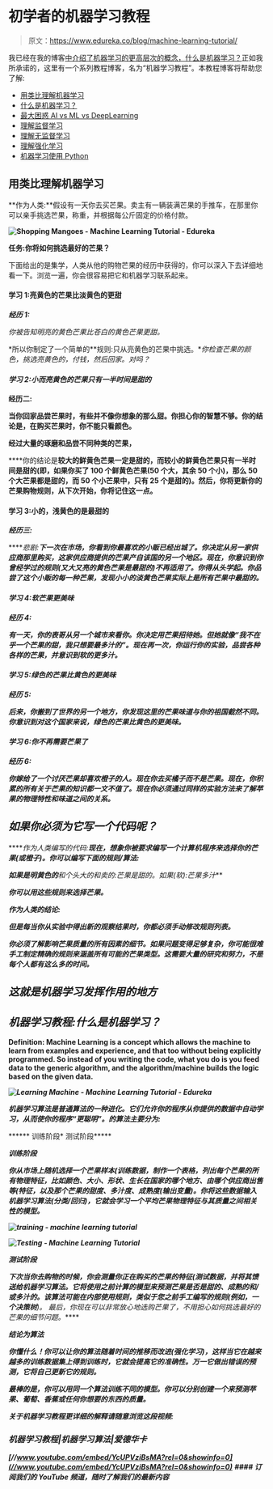 # 初学者的机器学习教程

> 原文：<https://www.edureka.co/blog/machine-learning-tutorial/>

我已经在我的博客[中介绍了机器学习的更高层次的概念，什么是机器学习？](https://www.edureka.co/blog/what-is-machine-learning/)正如我所承诺的，这里有一个系列教程博客，名为“机器学习教程”。本教程博客将帮助您了解:

*   [用类比理解机器学习](#MachineLearning)
*   [什么是机器学习？](#WhatIsMachineLearning)
*   [最大困惑 AI vs ML vs DeepLearning](#AIvsMLvsDL)
*   [理解监督学习](#SupervisedLearning)
*   [理解无监督学习](#UnsupervisedLearning)
*   [理解强化学习](#ReinforcementLearning)
*   [机器学习使用 Python](#MachineLearningUsingPython)

## 用类比理解机器学习

**作为人类:**假设有一天你去买芒果。卖主有一辆装满芒果的手推车，在那里你可以亲手挑选芒果，称重，并根据每公斤固定的价格付款。

**![Shopping Mangoes - Machine Learning Tutorial - Edureka](img/986bfa0c1798393d5c633c4974670809.png)**

**任务:你将如何挑选最好的芒果？**

下面给出的是集学，人类从他的购物芒果的经历中获得的，你可以深入下去详细地看一下。浏览一遍，你会很容易把它和机器学习联系起来。

#### 学习 1:亮黄色的芒果比淡黄色的更甜

***经历 1:***

*你被告知明亮的黄色芒果比苍白的黄色芒果更甜。*

*所以你制定了一个简单的**规则:只从亮黄色的芒果中挑选。**你检查芒果的颜色，挑选亮黄色的，付钱，然后回家。对吗？*

#### *学习 2:小而亮黄色的芒果只有一半时间是甜的*

****经历二:****

**当你回家品尝芒果时，有些并不像你想象的那么甜。你担心你的智慧不够。你的结论是，在购买芒果时，你不能只看颜色。**

**经过大量的琢磨和品尝不同种类的芒果，**

****你的结论是**较大的鲜黄色芒果一定是甜的，而较小的鲜黄色芒果只有一半时间是甜的(即，如果你买了 100 个鲜黄色芒果(50 个大，其余 50 个小)，那么 50 个大芒果都是甜的，而 50 个小芒果中，只有 25 个是甜的)。然后，你将更新你的芒果购物规则，从下次开始，你将记住这一点。**

#### **学习 3:小的，浅黄色的是最甜的**

*****经历三:*****

*****悲剧:**下一次在市场，你看到你最喜欢的小贩已经出城了。你决定从另一家供应商那里购买，这家供应商提供的芒果产自该国的另一个地区。现在，你意识到你曾经学过的规则(又大又亮的黄色芒果是最甜的)不再适用了。你得从头学起。你品尝了这个小贩的每一种芒果，发现小小的淡黄色芒果实际上是所有芒果中最甜的。***

#### ***学习 4:软芒果更美味***

*****经历 4:*****

***有一天，你的表哥从另一个城市来看你。你决定用芒果招待她。但她就像“我不在乎一个芒果的甜，我只想要最多汁的”。现在再一次，你运行你的实验，品尝各种各样的芒果，并意识到软的更多汁。***

#### ***学习 5:绿色的芒果比黄色的更美味***

*****经历 5:*****

***后来，你搬到了世界的另一个地方，你发现这里的芒果味道与你的祖国截然不同。你意识到对这个国家来说，绿色的芒果比黄色的更美味。***

#### ***学习 6:你不再需要芒果了***

*****经历 6:*****

***你嫁给了一个讨厌芒果却喜欢橙子的人。现在你去买橘子而不是芒果。现在，你积累的所有关于芒果的知识都一文不值了。现在你必须通过同样的实验方法来了解苹果的物理特性和味道之间的关系。***

## ***如果你必须为它写一个代码呢？***

*****作为人类编写的代码:**现在，想象你被要求编写一个计算机程序来选择你的芒果(或橙子)。你可以编写下面的规则/算法:***

***如果是明黄色的**和**个头大的**和**卖的:芒果是甜的。如果(软):芒果多汁***

***你可以用这些规则来选择芒果。***

*****作为人类的结论:*****

***但是每当你从实验中得出新的观察结果时，你都必须手动修改规则列表。***

***你必须了解影响芒果质量的所有因素的细节。如果问题变得足够复杂，你可能很难手工制定精确的规则来涵盖所有可能的芒果类型。这需要大量的研究和努力，不是每个人都有这么多的时间。***

## ***这就是机器学习发挥作用的地方***

## ***机器学习教程:什么是机器学习？***

****Definition: Machine Learning is a concept which allows the machine to learn from examples and experience, and that too without being explicitly programmed. So instead of you writing the code, what you do is you feed data to the generic algorithm, and the algorithm/machine builds the logic based on the given data.****

*****![Learning Machine - Machine Learning Tutorial - Edureka](img/ed207ce87ff6e9ca11458308572bdc48.png)*****

*****机器学习算法是普通算法的一种进化。它们允许你的程序从你提供的数据中自动学习，从而使你的程序“更聪明”。的算法主要分为:*****

******   训练阶段*   测试阶段*****

*******训练阶段*******

*****你从市场上随机选择一个芒果样本(**训练数据**，制作一个表格，列出每个芒果的所有物理特征，比如颜色、大小、形状、生长在国家的哪个地方、由哪个供应商出售等(**特征**，以及那个芒果的甜度、多汁度、成熟度(**输出变量**)。你将这些数据输入机器学习算法(**分类/回归**)，它就会学习一个平均芒果物理特征与其质量之间相关性的模型。*****

*****![training - machine learning tutorial](img/99a807ead9631891e93e0aa4cace8425.png)*****

*****![Testing - Machine Learning Tutorial](img/f668969030bd01997014409fa368fd0b.png)*****

*******测试阶段*******

*****下次当你去购物的时候，你会测量你正在购买的芒果的特征(**测试数据**，并将其馈送给机器学习算法。它将使用之前计算的模型来预测芒果是否是甜的、成熟的和/或多汁的。该算法可能在内部使用规则，类似于您之前手工编写的规则(例如，一个**决策树**)。 最后，你现在可以非常放心地选购芒果了，不用担心如何挑选最好的芒果的细节问题。*****

*******结论为算法*******

*****你懂什么！你可以让你的算法随着时间的推移而改进(**强化学习**)，这样当它在越来越多的训练数据集上得到训练时，它就会提高它的准确性。万一它做出错误的预测，它将自己更新它的规则。*****

*****最棒的是，你可以用同一个算法训练不同的模型。你可以分别创建一个来预测苹果、葡萄、香蕉或任何你想要的东西的质量。*****

*****关于机器学习教程更详细的解释请随意浏览这段视频:*****

### *******机器学习教程|机器学习算法|爱德华卡*******

*****[//www.youtube.com/embed/YcUPVziBsMA?rel=0&showinfo=0](//www.youtube.com/embed/YcUPVziBsMA?rel=0&showinfo=0)***** *****#### 订阅我们的 YouTube 频道，随时了解我们的最新内容*****